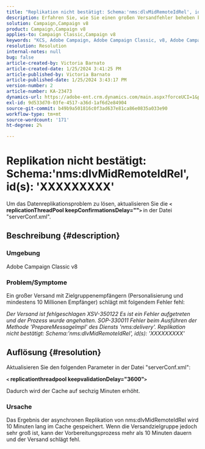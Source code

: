 ```yaml
---
title: "Replikation nicht bestätigt: Schema:'nms:dlvMidRemoteIdRel', id(s): 'XXXXXXXXX'"
description: Erfahren Sie, wie Sie einen großen Versandfehler beheben können.
solution: Campaign,Campaign v8
product: Campaign,Campaign v8
applies-to: Campaign Classic,Campaign v8
keywords: "KCS, Adobe Campaign, Adobe Campaign Classic, v8, Adobe Campaign Classic v8"
resolution: Resolution
internal-notes: null
bug: false
article-created-by: Victoria Barnato
article-created-date: 1/25/2024 3:41:25 PM
article-published-by: Victoria Barnato
article-published-date: 1/25/2024 3:43:17 PM
version-number: 2
article-number: KA-23473
dynamics-url: https://adobe-ent.crm.dynamics.com/main.aspx?forceUCI=1&pagetype=entityrecord&etn=knowledgearticle&id=9dde9e2c-98bb-ee11-a569-6045bd006a22
exl-id: 9d533d70-03fe-4517-a36d-1af6d2e84904
source-git-commit: b49b9a501816c0f3ad637e81ca86e0835a033e90
workflow-type: tm+mt
source-wordcount: '171'
ht-degree: 2%

---
```


# Replikation nicht bestätigt: Schema:&#39;nms:dlvMidRemoteIdRel&#39;, id(s): &#39;XXXXXXXXX&#39;


Um das Datenreplikationsproblem zu lösen, aktualisieren Sie die <b>`<` replicationThreadPool keepConfirmationsDelay=&quot;&quot;`>` </b> in der Datei &quot;serverConf.xml&quot;.

## Beschreibung {#description}


### Umgebung

Adobe Campaign Classic v8

### Problem/Symptome

Ein großer Versand mit Zielgruppenempfängern (Personalisierung und mindestens 10 Millionen Empfänger) schlägt mit folgendem Fehler fehl:

*Der Versand ist fehlgeschlagen XSV-350122 Es ist ein Fehler aufgetreten und der Prozess wurde angehalten. SOP-330011 Fehler beim Ausführen der Methode &#39;PrepareMessageImpl&#39; des Diensts &#39;nms:delivery&#39;. Replikation nicht bestätigt: Schema:&#39;nms:dlvMidRemoteIdRel&#39;, id(s): &#39;XXXXXXXXX&#39;*


## Auflösung {#resolution}


Aktualisieren Sie den folgenden Parameter in der Datei &quot;serverConf.xml&quot;:

<b>`<` replicationthreadpool keepvalidationDelay=&quot;3600&quot;`>` </b>

Dadurch wird der Cache auf sechzig Minuten erhöht.

### Ursache

Das Ergebnis der asynchronen Replikation von nms:dlvMidRemoteIdRel wird 10 Minuten lang im Cache gespeichert. Wenn die Versandzielgruppe jedoch sehr groß ist, kann der Vorbereitungsprozess mehr als 10 Minuten dauern und der Versand schlägt fehl.
